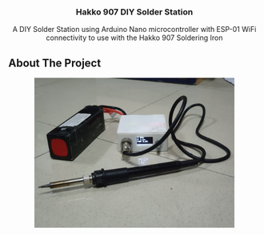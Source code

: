<a name="readme-top"></a>


<h3 align="center">Hakko 907 DIY Solder Station</h3>

  <p align="center">
    A DIY Solder Station using Arduino Nano microcontroller with ESP-01 WiFi connectivity to use with the Hakko 907 Soldering Iron
  </p>
</div>




<!-- ABOUT THE PROJECT -->
## About The Project



<div align="center">
  <a href="https://raw.githubusercontent.com/MartinAdytia/Hakko-907-DIY-Solder-Station/main/images/Product.jpeg">
    <img src="https://raw.githubusercontent.com/MartinAdytia/Hakko-907-DIY-Solder-Station/main/images/Product.jpeg" alt="Product" height="300" width="400">
  </a>

